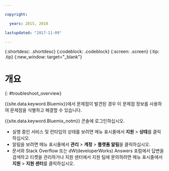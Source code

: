 ```yaml
---

copyright:

  years: 2015, 2018

lastupdated: "2017-11-09"

---
```


{:shortdesc: .shortdesc}
{:codeblock: .codeblock}
{:screen: .screen}
{:tip: .tip}
{:new_window: target="_blank"}

# 개요
{: #troubleshoot_overview}

{{site.data.keyword.Bluemix}}에서 문제점이 발견된 경우 이 문제점 정보를 사용하여 문제점을 식별하고 해결할 수 있습니다.

{{site.data.keyword.Bluemix_notm}} 콘솔에 로그인하십시오.
* 실행 중인 서비스 및 런타임의 상태를 보려면 메뉴 표시줄에서 **지원** > **상태**를 클릭하십시오.
* 알림을 보려면 메뉴 표시줄에서 **관리** > **계정** > **플랫폼 알림**을 클릭하십시오.
* 문서와 Stack Overflow 또는 dW(developerWorks) Answers 포럼에서 답변을 검색하고 티켓을 관리하거나 지원 센터에서 지원 팀에 문의하려면 메뉴 표시줄에서 **지원** > **지원 센터**를 클릭하십시오.
